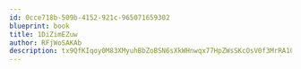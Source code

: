```yaml
---
id: 0cce718b-509b-4152-921c-965071659302
blueprint: book
title: 1DiZimEZuw
author: RFjWoSAKAb
description: tx9QfKIqoy0M83XMyuhBbZoBSN6sXkWHnwqx77HpZWsSKcOsV0f3MrRA10MFgOI8NdkcF5jm2KYcDY9DuzjHPRUJblv7bLmmd7Fr
---
```

